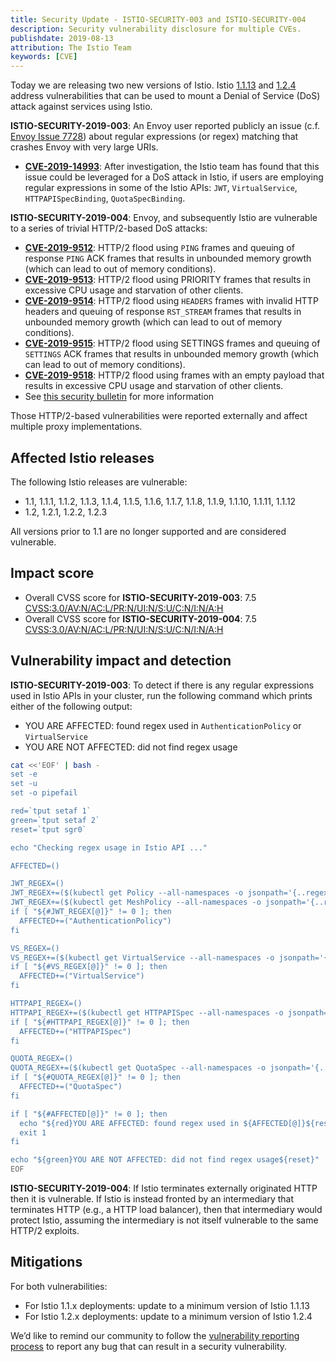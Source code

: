 ```yaml
---
title: Security Update - ISTIO-SECURITY-003 and ISTIO-SECURITY-004
description: Security vulnerability disclosure for multiple CVEs.
publishdate: 2019-08-13
attribution: The Istio Team
keywords: [CVE]
---
```


Today we are releasing two new versions of Istio. Istio [1.1.13](/about/notes/1.1.13/) and [1.2.4](/about/notes/1.2.4/) address vulnerabilities that can be used to mount a Denial of Service (DoS) attack against services using Istio.

__ISTIO-SECURITY-2019-003__: An Envoy user reported publicly an issue (c.f. [Envoy Issue 7728](https://github.com/envoyproxy/envoy/issues/7728)) about regular expressions (or regex) matching that crashes Envoy with very large URIs.
  * __[CVE-2019-14993](https://cve.mitre.org/cgi-bin/cvename.cgi?name=CVE-2019-14993)__: After investigation, the Istio team has found that this issue could be leveraged for a DoS attack in Istio, if users are employing regular expressions in some of the Istio APIs: `JWT`, `VirtualService`, `HTTPAPISpecBinding`, `QuotaSpecBinding`.

__ISTIO-SECURITY-2019-004__: Envoy, and subsequently Istio are vulnerable to a series of trivial HTTP/2-based DoS attacks:
  * __[CVE-2019-9512](https://cve.mitre.org/cgi-bin/cvename.cgi?name=CVE-2019-9512)__: HTTP/2 flood using `PING` frames and queuing of response `PING` ACK frames that results in unbounded memory growth (which can lead to out of memory conditions).
  * __[CVE-2019-9513](https://cve.mitre.org/cgi-bin/cvename.cgi?name=CVE-2019-9513)__: HTTP/2 flood using PRIORITY frames that results in excessive CPU usage and starvation of other clients.
  * __[CVE-2019-9514](https://cve.mitre.org/cgi-bin/cvename.cgi?name=CVE-2019-9514)__: HTTP/2 flood using `HEADERS` frames with invalid HTTP headers and queuing of response `RST_STREAM` frames that results in unbounded memory growth (which can lead to out of memory conditions).
  * __[CVE-2019-9515](https://cve.mitre.org/cgi-bin/cvename.cgi?name=CVE-2019-9515)__: HTTP/2 flood using SETTINGS frames and queuing of `SETTINGS` ACK frames that results in unbounded memory growth (which can lead to out of memory conditions).
  * __[CVE-2019-9518](https://cve.mitre.org/cgi-bin/cvename.cgi?name=CVE-2019-9518)__: HTTP/2 flood using frames with an empty payload that results in excessive CPU usage and starvation of other clients.
  * See [this security bulletin](https://github.com/Netflix/security-bulletins/blob/master/advisories/third-party/2019-002.md) for more information

Those HTTP/2-based vulnerabilities were reported externally and affect multiple proxy implementations.

## Affected Istio releases

The following Istio releases are vulnerable:

* 1.1, 1.1.1, 1.1.2, 1.1.3, 1.1.4, 1.1.5, 1.1.6, 1.1.7, 1.1.8, 1.1.9, 1.1.10, 1.1.11, 1.1.12
* 1.2, 1.2.1, 1.2.2, 1.2.3

All versions prior to 1.1 are no longer supported and are considered vulnerable.

## Impact score

* Overall CVSS score for __ISTIO-SECURITY-2019-003__: 7.5 [CVSS:3.0/AV:N/AC:L/PR:N/UI:N/S:U/C:N/I:N/A:H](https://nvd.nist.gov/vuln-metrics/cvss/v3-calculator?vector=CVSS:3.0/AV:N/AC:L/PR:N/UI:N/S:U/C:N/I:N/A:H)
* Overall CVSS score for __ISTIO-SECURITY-2019-004__: 7.5 [CVSS:3.0/AV:N/AC:L/PR:N/UI:N/S:U/C:N/I:N/A:H](https://nvd.nist.gov/vuln-metrics/cvss/v3-calculator?vector=CVSS:3.0/AV:N/AC:L/PR:N/UI:N/S:U/C:N/I:N/A:H)

## Vulnerability impact and detection

__ISTIO-SECURITY-2019-003__: To detect if there is any regular expressions used in Istio APIs in your cluster, run the following command which prints either of the following output:
  * YOU ARE AFFECTED: found regex used in `AuthenticationPolicy` or `VirtualService`
  * YOU ARE NOT AFFECTED: did not find regex usage

```bash
cat <<'EOF' | bash -
set -e
set -u
set -o pipefail

red=`tput setaf 1`
green=`tput setaf 2`
reset=`tput sgr0`

echo "Checking regex usage in Istio API ..."

AFFECTED=()

JWT_REGEX=()
JWT_REGEX+=($(kubectl get Policy --all-namespaces -o jsonpath='{..regex}'))
JWT_REGEX+=($(kubectl get MeshPolicy --all-namespaces -o jsonpath='{..regex}'))
if [ "${#JWT_REGEX[@]}" != 0 ]; then
  AFFECTED+=("AuthenticationPolicy")
fi

VS_REGEX=()
VS_REGEX+=($(kubectl get VirtualService --all-namespaces -o jsonpath='{..regex}'))
if [ "${#VS_REGEX[@]}" != 0 ]; then
  AFFECTED+=("VirtualService")
fi

HTTPAPI_REGEX=()
HTTPAPI_REGEX+=($(kubectl get HTTPAPISpec --all-namespaces -o jsonpath='{..regex}'))
if [ "${#HTTPAPI_REGEX[@]}" != 0 ]; then
  AFFECTED+=("HTTPAPISpec")
fi

QUOTA_REGEX=()
QUOTA_REGEX+=($(kubectl get QuotaSpec --all-namespaces -o jsonpath='{..regex}'))
if [ "${#QUOTA_REGEX[@]}" != 0 ]; then
  AFFECTED+=("QuotaSpec")
fi

if [ "${#AFFECTED[@]}" != 0 ]; then
  echo "${red}YOU ARE AFFECTED: found regex used in ${AFFECTED[@]}${reset}"
  exit 1
fi

echo "${green}YOU ARE NOT AFFECTED: did not find regex usage${reset}"
EOF
```

__ISTIO-SECURITY-2019-004__: If Istio terminates externally originated HTTP then it is vulnerable.   If Istio is instead fronted by an intermediary that terminates HTTP (e.g., a HTTP load balancer), then that intermediary would protect Istio, assuming the intermediary is not itself vulnerable to the same HTTP/2 exploits.

## Mitigations

For both vulnerabilities:
  * For Istio 1.1.x deployments: update to a minimum version of Istio 1.1.13
  * For Istio 1.2.x deployments: update to a minimum version of Istio 1.2.4

We’d like to remind our community to follow the [vulnerability reporting process](/about/security-vulnerabilities/) to report any bug that can result in a security vulnerability.
